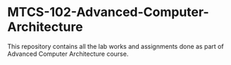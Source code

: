 # MTCS-102-Advanced-Computer-Architecture
This repository contains all the lab works and assignments done as part of Advanced Computer Architecture course.
